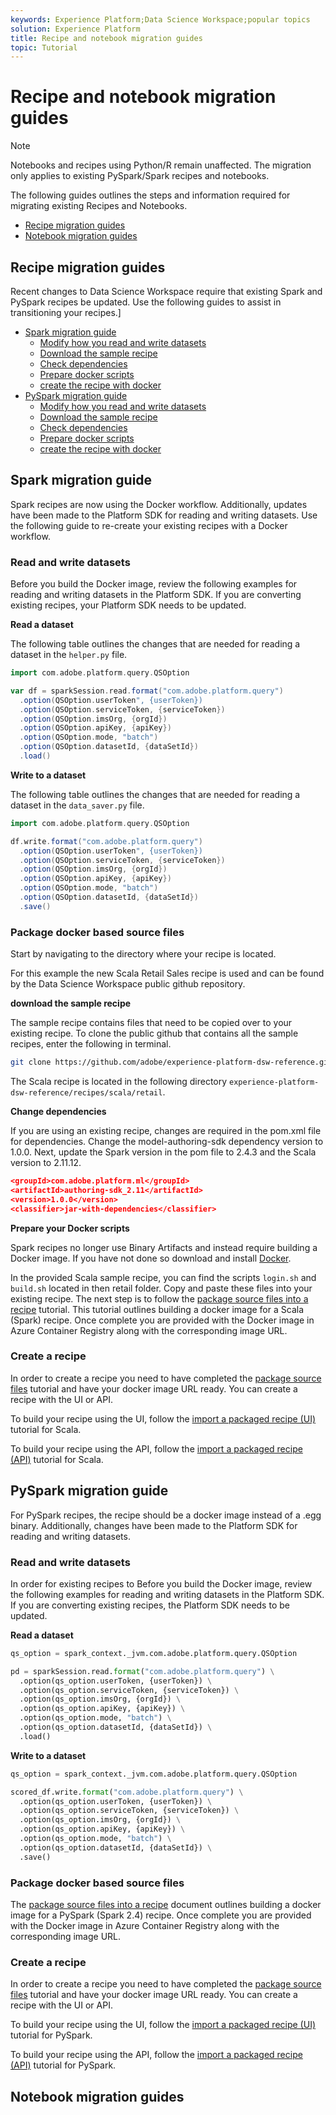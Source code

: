 ```yaml
---
keywords: Experience Platform;Data Science Workspace;popular topics
solution: Experience Platform
title: Recipe and notebook migration guides
topic: Tutorial
---
```


# Recipe and notebook migration guides

>[!NOTE]
>Notebooks and recipes using Python/R remain unaffected. The migration only applies to existing PySpark/Spark recipes and notebooks.

The following guides outlines the steps and information required for migrating existing Recipes and Notebooks. 

 - [Recipe migration guides](#recipe-migration-guides)
 - [Notebook migration guides](#notebook-migration-guides)

## Recipe migration guides

Recent changes to Data Science Workspace require that existing Spark and PySpark recipes be updated. Use the following guides to assist in transitioning your recipes.]

- [Spark migration guide](#spark-migration-guide)
  - [Modify how you read and write datasets]()
  - [Download the sample recipe]()
  - [Check dependencies]()
  - [Prepare docker scripts]()
  - [create the recipe with docker]()
- [PySpark migration guide](#pyspark-migration-guide)
  - [Modify how you read and write datasets]()
  - [Download the sample recipe]()
  - [Check dependencies]()
  - [Prepare docker scripts]()
  - [create the recipe with docker]()

<!-- messaging to org admins vs details  -->
<!--  -->
## Spark migration guide

Spark recipes are now using the Docker workflow. Additionally, updates have been made to the Platform SDK for reading and writing datasets. Use the following guide to re-create your existing recipes with a Docker workflow.

### Read and write datasets

Before you build the Docker image, review the following examples for reading and writing datasets in the Platform SDK. If you are converting existing recipes, your Platform SDK needs to be updated.

**Read a dataset**

The following table outlines the changes that are needed for reading a dataset in the `helper.py` file.
<!-- link through -->

```scala
import com.adobe.platform.query.QSOption

var df = sparkSession.read.format("com.adobe.platform.query")
  .option(QSOption.userToken", {userToken})
  .option(QSOption.serviceToken, {serviceToken})
  .option(QSOption.imsOrg, {orgId})
  .option(QSOption.apiKey, {apiKey})
  .option(QSOption.mode, "batch")
  .option(QSOption.datasetId, {dataSetId})
  .load()
```

**Write to a dataset**

The following table outlines the changes that are needed for reading a dataset in the `data_saver.py` file.

```scala
import com.adobe.platform.query.QSOption

df.write.format("com.adobe.platform.query")
  .option(QSOption.userToken", {userToken})
  .option(QSOption.serviceToken, {serviceToken})
  .option(QSOption.imsOrg, {orgId})
  .option(QSOption.apiKey, {apiKey})
  .option(QSOption.mode, "batch")
  .option(QSOption.datasetId, {dataSetId})
  .save()
```

### Package docker based source files

Start by navigating to the directory where your recipe is located. 

For this example the new Scala Retail Sales recipe is used and can be found by the Data Science Workspace public github repository.

**download the sample recipe**

The sample recipe contains files that need to be copied over to your existing recipe. To clone the public github that contains all the sample recipes, enter the following in terminal.

```BASH
git clone https://github.com/adobe/experience-platform-dsw-reference.git
```

The Scala recipe is located in the following directory `experience-platform-dsw-reference/recipes/scala/retail`.

**Change dependencies**

If you are using an existing recipe, changes are required in the pom.xml file for dependencies. Change the model-authoring-sdk dependency version to 1.0.0. Next, update the Spark version in the pom file to 2.4.3 and the Scala version to 2.11.12.

```json
<groupId>com.adobe.platform.ml</groupId>
<artifactId>authoring-sdk_2.11</artifactId>
<version>1.0.0</version>
<classifier>jar-with-dependencies</classifier>
```

**Prepare your Docker scripts**

Spark recipes no longer use Binary Artifacts and instead require building a Docker image. If you have not done so download and install [Docker](https://www.docker.com/products/docker-desktop).

In the provided Scala sample recipe, you can find the scripts `login.sh` and `build.sh` located in then retail folder. Copy and paste these files into your existing recipe. The next step is to follow the [package source files into a recipe](./package-source-files-recipe.md) tutorial. This tutorial outlines building a docker image for a Scala (Spark) recipe. Once complete you are provided with the Docker image in Azure Container Registry along with the corresponding image URL.

### Create a recipe

In order to create a recipe you need to have completed the [package source files](./package-source-files-recipe.md) tutorial and have your docker image URL ready. You can create a recipe with the UI or API.

To build your recipe using the UI, follow the [import a packaged recipe (UI)](./import-packaged-recipe-ui.md) tutorial for Scala.

To build your recipe using the API, follow the [import a packaged recipe (API)](./import-packaged-recipe-api.md) tutorial for Scala.

## PySpark migration guide

For PySpark recipes, the recipe should be a docker image instead of a .egg binary. Additionally, changes have been made to the  Platform SDK for reading and writing datasets.

### Read and write datasets

In order for existing recipes to Before you build the Docker image, review the following examples for reading and writing datasets in the  Platform SDK. If you are converting existing recipes, the Platform SDK needs to be updated.

**Read a dataset**

```python
qs_option = spark_context._jvm.com.adobe.platform.query.QSOption

pd = sparkSession.read.format("com.adobe.platform.query") \
  .option(qs_option.userToken, {userToken}) \
  .option(qs_option.serviceToken, {serviceToken}) \
  .option(qs_option.imsOrg, {orgId}) \
  .option(qs_option.apiKey, {apiKey}) \
  .option(qs_option.mode, "batch") \
  .option(qs_option.datasetId, {dataSetId}) \
  .load()
```

**Write to a dataset**

```python
qs_option = spark_context._jvm.com.adobe.platform.query.QSOption

scored_df.write.format("com.adobe.platform.query") \
  .option(qs_option.userToken, {userToken}) \
  .option(qs_option.serviceToken, {serviceToken}) \
  .option(qs_option.imsOrg, {orgId}) \
  .option(qs_option.apiKey, {apiKey}) \
  .option(qs_option.mode, "batch") \
  .option(qs_option.datasetId, {dataSetId}) \
  .save()
```

### Package docker based source files

The [package source files into a recipe](./package-source-files-recipe.md) document outlines building a docker image for a PySpark (Spark 2.4) recipe. Once complete you are provided with the Docker image in Azure Container Registry along with the corresponding image URL.

### Create a recipe

In order to create a recipe you need to have completed the [package source files](./package-source-files-recipe.md) tutorial and have your docker image URL ready. You can create a recipe with the UI or API.

To build your recipe using the UI, follow the [import a packaged recipe (UI)](./import-packaged-recipe-ui.md) tutorial for PySpark.

To build your recipe using the API, follow the [import a packaged recipe (API)](./import-packaged-recipe-api.md) tutorial for PySpark.

## Notebook migration guides
